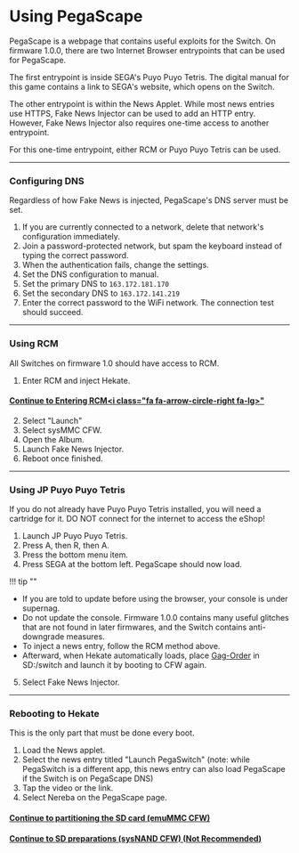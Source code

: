 # Using PegaScape

PegaScape is a webpage that contains useful exploits for the Switch. On firmware 1.0.0, there are two Internet Browser entrypoints that can be used for PegaScape.

The first entrypoint is inside SEGA's Puyo Puyo Tetris. The digital manual for this game contains a link to SEGA's website, which opens on the Switch.

The other entrypoint is within the News Applet. While most news entries use HTTPS, Fake News Injector can be used to add an HTTP entry. However, Fake News Injector also requires one-time access to another entrypoint.

For this one-time entrypoint, either RCM or Puyo Puyo Tetris can be used.

----

### Configuring DNS
Regardless of how Fake News is injected, PegaScape's DNS server must be set.
1. If you are currently connected to a network, delete that network's configuration immediately.
2. Join a password-protected network, but spam the keyboard instead of typing the correct password.
3. When the authentication fails, change the settings.
4. Set the DNS configuration to manual.
5. Set the primary DNS to `163.172.181.170`
6. Set the secondary DNS to `163.172.141.219`
7. Enter the correct password to the WiFi network. The connection test should succeed.

----

### Using RCM
All Switches on firmware 1.0 should have access to RCM.

1. Enter RCM and inject Hekate.
#### [Continue to Entering RCM<i class="fa fa-arrow-circle-right fa-lg></i>"](entering_rcm.md)
2. Select "Launch"
3. Select sysMMC CFW.
4. Open the Album.
5. Launch Fake News Injector.
6. Reboot once finished.

----

### Using JP Puyo Puyo Tetris
If you do not already have Puyo Puyo Tetris installed, you will need a cartridge for it. DO NOT connect for the internet to access the eShop!
1. Launch JP Puyo Puyo Tetris.
2. Press A, then R, then A.
3. Press the bottom menu item.
4. Press SEGA at the bottom left. PegaScape should now load.

!!! tip ""
- If you are told to update before using the browser, your console is under supernag.
- Do not update the console. Firmware 1.0.0 contains many useful glitches that are not found in later firmwares, and the Switch contains anti-downgrade measures.
- To inject a news entry, follow the RCM method above.
- Afterward, when Hekate automatically loads, place <a href="https://github.com/Adubbz/Gag-Order/releases" target="_blank">Gag-Order</a> in SD:/switch and launch it by booting to CFW again.

5. Select Fake News Injector.

----

### Rebooting to Hekate
This is the only part that must be done every boot.
1. Load the News applet.
2. Select the news entry titled "Launch PegaSwitch" (note: while PegaSwitch is a different app, this news entry can also load PegaScape if the Switch is on PegaScape DNS)
3. Tap the video or the link.
4. Select Nereba on the PegaScape page.

#### [Continue to partitioning the SD card (emuMMC CFW) <i class="fa fa-arrow-circle-right fa-lg"></i>](../emummc/partitioning_sd.md)

#### [Continue to SD preparations (sysNAND CFW) (**Not Recommended**) <i class="fa fa-arrow-circle-right fa-lg"></i>](../sysnand/sd_preparation.md)

